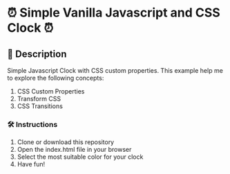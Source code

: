 # ⏰ Simple Vanilla Javascript and CSS Clock ⏰

## 🧐 Description
Simple Javascript Clock with CSS custom properties. This example help me to explore the following concepts:

1. CSS Custom Properties
2. Transform CSS
3. CSS Transitions


### 🛠️ Instructions

1. Clone or download this repository
2. Open the index.html file in your browser
3. Select the most suitable color for your clock
5. Have fun!


